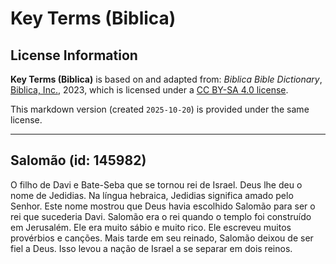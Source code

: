 # Key Terms (Biblica)

## License Information

**Key Terms (Biblica)** is based on and adapted from: _Biblica Bible Dictionary_, [Biblica, Inc.](https://www.biblica.com/), 2023, which is licensed under a [CC BY-SA 4.0 license](https://creativecommons.org/licenses/by-sa/4.0/legalcode.en).

This markdown version (created `2025-10-20`) is provided under the same license.



--------------------------------

## Salomão (id: 145982)

O filho de Davi e Bate\-Seba que se tornou rei de Israel. Deus lhe deu o nome de Jedidias. Na língua hebraica, Jedidias significa amado pelo Senhor. Este nome mostrou que Deus havia escolhido Salomão para ser o rei que sucederia Davi. Salomão era o rei quando o templo foi construído em Jerusalém. Ele era muito sábio e muito rico. Ele escreveu muitos provérbios e canções. Mais tarde em seu reinado, Salomão deixou de ser fiel a Deus. Isso levou a nação de Israel a se separar em dois reinos.


